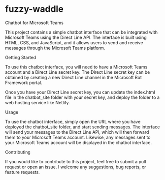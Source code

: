# fuzzy-waddle
Chatbot for Microsoft Teams

This project contains a simple chatbot interface that can be integrated with Microsoft Teams using the Direct Line API. The interface is built using HTML, CSS, and JavaScript, and it allows users to send and receive messages through the Microsoft Teams platform.

Getting Started

To use this chatbot interface, you will need to have a Microsoft Teams account and a Direct Line secret key. The Direct Line secret key can be obtained by creating a new Direct Line channel in the Microsoft Bot Framework portal.

Once you have your Direct Line secret key, you can update the index.html file in the chatbot_site folder with your secret key, and deploy the folder to a web hosting service like Netlify.

Usage

To use the chatbot interface, simply open the URL where you have deployed the chatbot_site folder, and start sending messages. The interface will send your messages to the Direct Line API, which will then forward them to your Microsoft Teams account. Likewise, any messages sent to your Microsoft Teams account will be displayed in the chatbot interface.

Contributing

If you would like to contribute to this project, feel free to submit a pull request or open an issue. I welcome any suggestions, bug reports, or feature requests.
